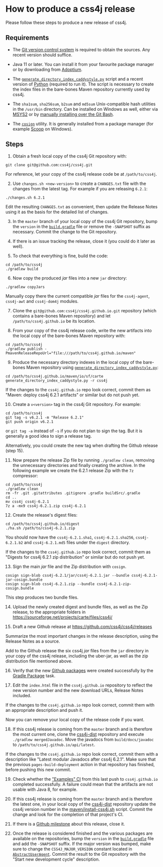# How to produce a css4j release

Please follow these steps to produce a new release of css4j.


## Requirements

- The [Git version control system](https://git-scm.com/downloads) is required to
obtain the sources. Any recent version should suffice.

- Java 11 or later. You can install it from your favourite package manager or by
downloading from [Adoptium](https://adoptium.net/).

- The [`generate_directory_index_caddystyle.py`](https://gist.github.com/carlosame/bd5b68c4eb8e0817d9beb1dcfb4de43d)
script and a recent version of [Python](https://www.python.org/) (required to
run it). The script is necessary to create the index files in the bare-bones
Maven repository currently used by css4j.

- The `sha1sum`, `sha256sum`, `b2sum` and `md5sum` Unix-compatible hash
utilities in the `/usr/bin` directory. Can be installed on Windows as well,
either via [MSYS2](https://www.msys2.org/) or by [manually installing over the
Git Bash](https://gist.github.com/carlosame/5c4070c3941707c0f2c2a5bf1b175cc4).

- The [`cosign`](https://docs.sigstore.dev/cosign/) utility. It is generally
installed from a package manager (for example [Scoop](https://scoop.sh/) on
Windows).


## Steps

1) Obtain a fresh local copy of the css4j Git repository with:
```shell
git clone git@github.com:css4j/css4j.git
```

For reference, let your copy of the css4j release code be at `/path/to/css4j`.

2) Use `changes.sh <new-version>` to create a `CHANGES.txt` file with the
changes from the latest tag. For example if you are releasing `6.2.1`:

```shell
./changes.sh 6.2.1
```

Edit the resulting `CHANGES.txt` as convenient, then update the Release Notes
using it as the basis for the detailed list of changes.

3) In the `master` branch of your local copy of the css4j Git repository, bump
the `version` in the [`build.gradle`](build.gradle) file or remove the
`-SNAPSHOT` suffix as necessary. Commit the change to the Git repository.

4) If there is an issue tracking the release, close it (you could do it later as
well).

5) To check that everything is fine, build the code:

```shell
cd /path/to/css4j
./gradlew build
```

6) Now copy the produced _jar_ files into a new `jar` directory:

```shell
./gradlew copyJars
```

Manually copy there the current compatible _jar_ files for the `css4j-agent`,
`css4j-awt` and `css4j-dom4j` modules.

7) Clone the `git@github.com:css4j/css4j.github.io.git` repository (which
contains a bare-bones Maven repository) and let `/path/to/css4j.github.io` be
its location.

8) From your copy of the css4j release code, write the new artifacts into the
local copy of the bare-bones Maven repository with:

```shell
cd /path/to/css4j
./gradlew publish -PmavenReleaseRepoUrl="file:///path/to/css4j.github.io/maven"
```

9) Produce the necessary directory indexes in the local copy of the bare-bones
Maven repository using [`generate_directory_index_caddystyle.py`](https://gist.github.com/carlosame/bd5b68c4eb8e0817d9beb1dcfb4de43d):

```shell
cd /path/to/css4j.github.io/maven/io/sf/carte
generate_directory_index_caddystyle.py -r css4j
```

If the changes to the `css4j.github.io` repo look correct, commit them as
"Maven: deploy css4j 6.2.1 artifacts" or similar but do not push yet.

10) Create a `v<version>` tag in the css4j Git repository. For example:

```shell
cd /path/to/css4j
git tag -s v6.2.1 -m "Release 6.2.1"
git push origin v6.2.1
```

or `git tag -a` instead of `-s` if you do not plan to sign the tag. But it is
generally a good idea to sign a release tag.

Alternatively, you could create the new tag when drafting the Github release
(step 15).

11) Now prepare the release Zip file by running `./gradlew clean`, removing the
unnecessary directories and finally creating the archive. In the following
example we create the 6.2.1 release Zip with the `7z` compressor:

```shell
cd /path/to/css4j
./gradlew clean
rm -fr .git .gitattributes .gitignore .gradle buildSrc/.gradle
cd ..
mv css4j css4j-6.2.1
7z a -mx9 css4j-6.2.1.zip css4j-6.2.1
```

12) Create the release's digest files:

```shell
cd /path/to/css4j.github.io/digest
./ha.sh /path/to/css4j-6.2.1.zip
```

You should now have the `css4j-6.2.1.sha1`, `css4j-6.2.1.sha256`,
`css4j-6.2.1.b2` and `css4j-6.2.1.md5` files under the `digest` directory.

If the changes to the `css4j.github.io` repo look correct, commit them as
"Digests for css4j 6.2.1 zip distribution" or similar but do not push yet.

13) Sign the main _jar_ file and the Zip distribution with `cosign`.

```shell
cosign sign-blob css4j-6.2.1/jar/css4j-6.2.1.jar --bundle css4j-6.2.1-jar-cosign.bundle
cosign sign-blob css4j-6.2.1.zip --bundle css4j-6.2.1-zip-cosign.bundle
```

This step produces two bundle files.

14) Upload the newly created digest and bundle files, as well as the Zip release,
to the appropriate folders in https://sourceforge.net/projects/carte/files/css4j/

15) Draft a new Github release at https://github.com/css4j/css4j/releases

Summarize the most important changes in the release description, using the
Release Notes as a source.

Add to the Github release the six css4j _jar_ files from the `jar` directory in
your copy of the css4j release, including the uber-jar, as well as the zip
distribution file mentioned above.

16) Verify that the new [Github packages](https://github.com/orgs/css4j/packages?repo_name=css4j)
were created successfully by the [Gradle Package](https://github.com/css4j/css4j/actions/workflows/gradle-publish.yml)
task.

17) Edit the `index.html` file in the `css4j.github.io` repository to reflect
the new version number and the new download URLs, Release Notes included.

If the changes to the `css4j.github.io` repo look correct, commit them with an
appropriate description and push it.

Now you can remove your local copy of the release code if you want.

18) If this css4j release is coming from the `master` branch and is therefore
the most current one, clone the [css4j-dist](https://github.com/css4j/css4j-dist)
repository and execute `./gradlew mergedJavadoc`. Move the javadocs from
`build/docs/javadoc` to `/path/to/css4j.github.io/api/latest`.

If the changes to the `css4j.github.io` repo look correct, commit them with a
description like "Latest modular Javadocs after css4j 6.2.1". Make sure that the
previous `pages-build-deployment` action in that repository has finished, before
pushing this new commit.

19) Check whether the ["Examples" CI](https://github.com/css4j/css4j.github.io/actions/workflows/examples.yml)
from this last push to `css4j.github.io` completed successfully. A failure could
mean that the artifacts are not usable with Java 8, for example.

20) If this css4j release is coming from the `master` branch and is therefore
the latest one, in your local copy of the [css4j-dist](https://github.com/css4j/css4j-dist)
repository update the css4j version number in the
[maven/install-css4j.sh](https://github.com/css4j/css4j-dist/blob/master/maven/install-css4j.sh)
script. Commit the change and look for the completion of that project's CI.

21) If there is a [Github milestone](https://github.com/css4j/css4j/milestones)
about this release, close it.

22) Once the release is considered finished and the various packages are available
on the repositories, bump the `version` in the [`build.gradle`](build.gradle)
file and add the `-SNAPSHOT` suffix. If the major version was bumped, make sure
to change the `CSS4J_MAJOR_VERSION` constant located in [`AbstractUserAgent`](https://github.com/css4j/css4j/blob/master/src/main/java/io/sf/carte/doc/agent/AbstractUserAgent.java).
Commit the result to the Git repository with the "Start new development cycle"
description.
